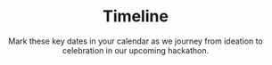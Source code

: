 ---
title: Timeline
subtitle: Mark these key dates in your calendar as we journey from ideation to celebration in our upcoming hackathon.
type: timeline
order: 6
timeline:
  - title: Call for Participation
    date: 10 Jun 2025
    description: Join us and transform the future of education.
  - title: Applications Deadline
    date: 19 Sep 2025
    description: Time's up -- let's hope you made it!
  - title: Evaluation of Applications
    date: 22 Sep 2025
    description: Our panel will review all submissions and select the most promising ideas.
  - title: Finalists Announcement
    date: 26 Sep 2025
    description: We will notify the candidates that have been selected to participate in the event.
  - title: Hacking
    date: 2 - 3 Oct 2025
    description: Enjoy a two day event packed with the greatest minds and start hacking!
---